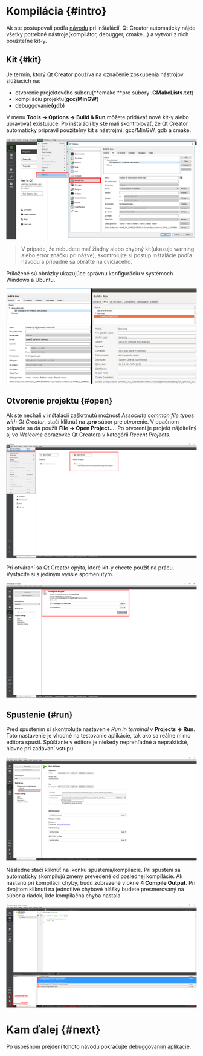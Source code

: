 # Kompilácia {#intro}

Ak ste postupovali podľa [návodu](/qt-creator/installation.md) pri inštalácií, Qt Creator automaticky nájde všetky potrebné nástroje\(kompilátor, debugger, cmake...\) a vytvorí z nich použiteľné kit-y.

## Kit {#kit}

Je termín, ktorý Qt Creator používa na označenie zoskupenia nástrojov slúžiacich na:

* otvorenie projektového súboru\(**cmake **pre súbory **.CMakeLists.txt**\)
* kompiláciu projektu\(**gcc/MinGW**\)
* debuggovanie\(**gdb**\)

V menu **Tools → Options → Build & Run** môžete pridávať nové kit-y alebo upravovať existujúce. Po inštalácii by ste mali skontrolovať, že Qt Creator automaticky pripravil použiteľný kit s nástrojmi: gcc/MinGW, gdb a cmake.

![](/images/qt-creator/setup_01.png)

> V prípade, že nebudete mať žiadny alebo chybný kit\(ukazuje warning alebo error značku pri názve\), skontrolujte si postup inštalácie podľa návodu a prípadne sa obráťte na cvičiaceho.

Priložené sú obrázky ukazujúce správnu konfiguráciu v systémoch Windows a Ubuntu.

![](/images/qt-creator/setup_02.png)

## Otvorenie projektu {#open}

Ak ste nechali v inštalácii zaškrtnutú možnosť _Associate common file types with Qt Creator_, stačí kliknúť na **.pro** súbor pre otvorenie. V opačnom prípade sa dá použiť **File → Open Project...**. Po otvorení je projekt nájditeľný aj vo _Welcome_ obrazovke Qt Creatora v kategórii _Recent Projects_.

![](/images/qt-creator/open_01.png)

Pri otváraní sa Qt Creator opýta, ktoré kit-y chcete použiť na prácu. Vystačíte si s jediným vyššie spomenutým.

![](/images/qt-creator/open_02.png)

## Spustenie {#run}

Pred spustením si skontrolujte nastavenie _Run in terminal_ v **Projects → Run**. Toto nastavenie je vhodné na testovanie aplikácie, tak ako sa reálne mimo editora spustí. Spúšťanie v editore je niekedy neprehľadné a nepraktické, hlavne pri zadávaní vstupu.

![](/images/qt-creator/open_03.png)

Následne stačí kliknúť na ikonku spustenia/kompilácie. Pri spustení sa automaticky skompilujú zmeny prevedené od poslednej kompilácie. Ak nastanú pri kompilácii chyby, budú zobrazené v okne **4 Compile Output**. Pri dvojitom kliknuti na jednotlivé chybové hlášky budete presmerovaný na súbor a riadok, kde kompilačná chyba nastala.

![](/images/qt-creator/compile_01.png)

# Kam ďalej {#next}

Po úspešnom prejdení tohoto návodu pokračujte [debuggovaním aplikácie](/qt-creator/debug.md).


